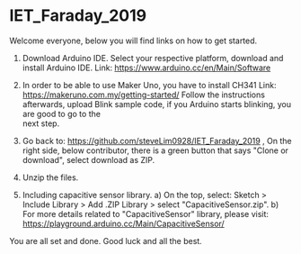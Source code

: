 # IET_Faraday_2019

Welcome everyone, below you will find links on how to get started.

1) Download Arduino IDE.
    Select your respective platform, download and install Arduino IDE.
    Link: https://www.arduino.cc/en/Main/Software
    
2) In order to be able to use Maker Uno, you have to install CH341
    Link: https://makeruno.com.my/getting-started/
    Follow the instructions afterwards, upload Blink sample code, if you Arduino starts blinking, you are good to go to the       
    next step.  
    
3) Go back to: https://github.com/steveLim0928/IET_Faraday_2019 ,
    On the right side, below contributor, there is a green button that says "Clone or download", select download as ZIP.

4) Unzip the files.

5) Including capacitive sensor library. 
    a) On the top, select: Sketch > Include Library > Add .ZIP Library > select "CapacitiveSensor.zip".
    b) For more details related to "CapacitiveSensor" library, 
       please visit: https://playground.arduino.cc/Main/CapacitiveSensor/
       
You are all set and done. Good luck and all the best.
